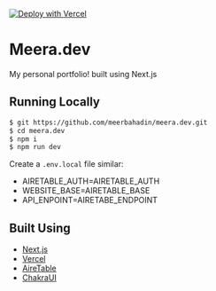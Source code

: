 [![Deploy with Vercel](https://vercel.com/button)](https://vercel.com/new/git/external?repository-url=https%3A%2F%2Fgithub.com%2Fleerob%2Fleerob.io)

# Meera.dev

My personal portfolio! built using Next.js

## Running Locally

```bash
$ git https://github.com/meerbahadin/meera.dev.git
$ cd meera.dev
$ npm i
$ npm run dev
```

Create a `.env.local` file similar:
* AIRETABLE_AUTH=AIRETABLE_AUTH
* WEBSITE_BASE=AIRETABLE_BASE
* API_ENPOINT=AIRETABE_ENDPOINT


## Built Using

- [Next.js](https://nextjs.org/)
- [Vercel](https://vercel.com)
- [AireTable](https://airtable.com/)
- [ChakraUI](https://chakra-ui.com/)
